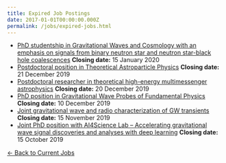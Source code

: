 ```yaml
---
title: Expired Job Postings
date: 2017-01-01T00:00:00.000Z
permalink: /jobs/expired-jobs.html
---
```


- [PhD studentship in Gravitational Waves and Cosmology with an emphasis on signals from binary neutron star and neutron star-black hole coalescences](https://www.nikhef.nl/en/vacancies/)
 **Closing date:** 15 January 2020
- [Postdoctoral position in Theoretical Astroparticle Physics](https://academicjobsonline.org/ajo/jobs/15628)
 **Closing date:** 21 December 2019
- [Postdoctoral researcher in theoretical high-energy multimessenger astrophysics](https://api.uva.nl/shared/uva/en/vacancies/2019/08/19-551-postdoctoral-researcher-in-theoretical-high-energy-multimessenger-astrophysics.html?origin=MBmUtZtWTYipxlKs1Zvc4g)
 **Closing date:** 20 December 2019
- [PhD position in Gravitational Wave Probes of Fundamental Physics](https://www.uva.nl/en/content/vacancies/2019/11/19-792-phd-position-in-gravitational-wave-probes-of-fundamental-physics.html)
 **Closing date:** 10 December 2019
- [Joint gravitational wave and radio characterization of GW transients](https://api.uva.nl/vacancies/phd-research-topics/phd-research-topics.html)
 **Closing date:** 15 November 2019
- [Joint PhD position with AI4Science Lab – Accelerating gravitational wave signal discoveries and analyses with deep learning](http://amlab.science.uva.nl/ai4science/)
 **Closing date:** 15 October 2019

<nav>
  <a href="{{ '/jobs/' | url }}">← Back to Current Jobs</a>
</nav>